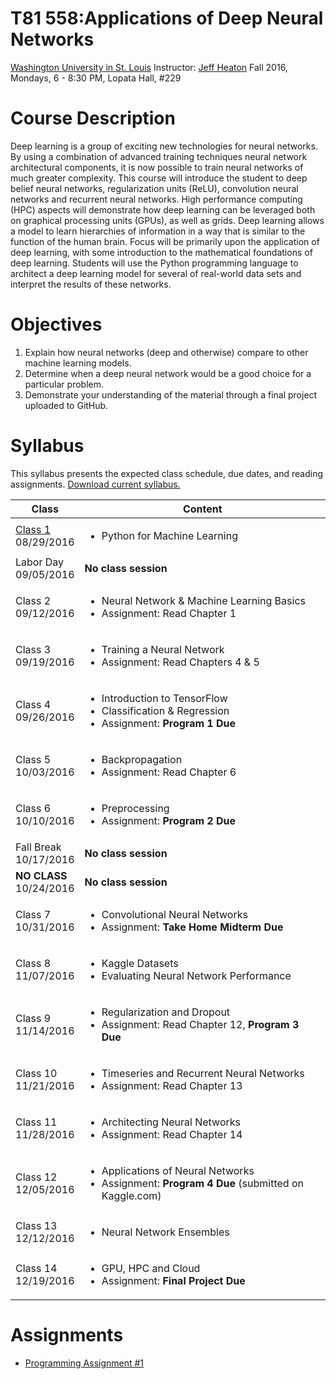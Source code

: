 # T81 558:Applications of Deep Neural Networks
[Washington University in St. Louis](http://www.wustl.edu)
Instructor: [Jeff Heaton](http://www.heatonresearch.com/)
Fall 2016, Mondays, 6 - 8:30 PM, Lopata Hall, #229

# Course Description

Deep learning is a group of exciting new technologies for neural networks. By using a 
combination of advanced training techniques neural network architectural components, it 
is now possible to train neural networks of much greater complexity. This course will 
introduce the student to deep belief neural networks, regularization units (ReLU), 
convolution neural networks and recurrent neural networks. High performance computing 
(HPC) aspects will demonstrate how deep learning can be leveraged both on graphical 
processing units (GPUs), as well as grids. Deep learning allows a model to learn 
hierarchies of information in a way that is similar to the function of the human brain. 
Focus will be primarily upon the application of deep learning, with some introduction to 
the mathematical foundations of deep learning. Students will use the Python programming 
language to architect a deep learning model for several of real-world data sets and 
interpret the results of these networks.

# Objectives

1. Explain how neural networks (deep and otherwise) compare to other machine learning models. 
2. Determine when a deep neural network would be a good choice for a particular problem.
3. Demonstrate your understanding of the material through a final project uploaded to GitHub.

# Syllabus
This syllabus presents the expected class schedule, due dates, and reading assignments.  [Download current syllabus.](https://raw.githubusercontent.com/jeffheaton/t81_558_deep_learning/master/pdf/t81_558_fall2016_syllabus.pdf)

Class|Content
---|---
[Class 1](https://github.com/jeffheaton/t81_558_deep_learning/blob/master/t81_558_class1_intro_python.ipynb)<br>08/29/2016 | <ul><li>Python for Machine Learning</ul>
Labor Day<br>09/05/2016 | **No class session**
Class 2<br>09/12/2016 | <ul><li>Neural Network & Machine Learning Basics<li>Assignment: Read Chapter 1</ul>
Class 3<br>09/19/2016 | <ul><li>Training a Neural Network<li>Assignment: Read Chapters 4 & 5</ul>
Class 4<br>09/26/2016 | <ul><li>Introduction to TensorFlow<li>Classification & Regression<li>Assignment: <b>Program 1 Due</b></ul>
Class 5<br>10/03/2016 | <ul><li>Backpropagation<li>Assignment: Read Chapter 6</ul>
Class 6<br>10/10/2016 | <ul><li>Preprocessing<li>Assignment: <b>Program 2 Due</b></ul>
Fall Break<br>10/17/2016 | **No class session**
**NO CLASS**<br>10/24/2016 | **No class session**
Class 7<br>10/31/2016 | <ul><li>Convolutional Neural Networks<li>Assignment: <b>Take Home Midterm Due</b></ul>
Class 8<br>11/07/2016 | <ul><li>Kaggle Datasets<li>Evaluating Neural Network Performance</ul>
Class 9<br>11/14/2016 | <ul><li>Regularization and Dropout<li>Assignment: Read Chapter 12, <b>Program 3 Due</b></ul>
Class 10<br>11/21/2016 | <ul><li>Timeseries and Recurrent Neural Networks<li>Assignment: Read Chapter 13</ul>
Class 11<br>11/28/2016 | <ul><li>Architecting Neural Networks<li>Assignment: Read Chapter 14</ul>
Class 12<br>12/05/2016 | <ul><li>Applications of Neural Networks <li>Assignment: <b>Program 4 Due</b> (submitted on Kaggle.com)</ul>
Class 13<br>12/12/2016 | <ul><li>Neural Network Ensembles</ul>
Class 14<br>12/19/2016 | <ul><li>GPU, HPC and Cloud<li>Assignment: <b>Final Project Due</b></ul>

# Assignments

* [Programming Assignment #1](https://raw.githubusercontent.com/jeffheaton/t81_558_deep_learning/master/pdf/t81_559_program_1.pdf)